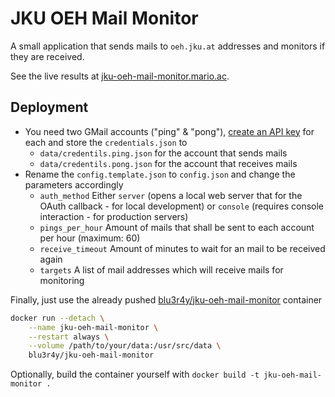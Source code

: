 # JKU OEH Mail Monitor

A small application that sends mails to `oeh.jku.at` addresses and monitors if they are received.

See the live results at [jku-oeh-mail-monitor.mario.ac](http://jku-oeh-mail-monitor.mario.ac/).

## Deployment

- You need two GMail accounts ("ping" & "pong"), [create an API key](https://developers.google.com/gmail/api/quickstart/python) for each and store the `credentials.json` to
  - `data/credentils.ping.json` for the account that sends mails
  - `data/credentils.pong.json` for the account that receives mails
- Rename the `config.template.json` to `config.json` and change the parameters accordingly
  - `auth_method` Either `server` (opens a local web server that for the OAuth callback - for local development) or `console` (requires console interaction - for production servers)
  - `pings_per_hour` Amount of mails that shall be sent to each account per hour (maximum: 60)
  - `receive_timeout` Amount of minutes to wait for an mail to be received again
  - `targets` A list of mail addresses which will receive mails for monitoring

Finally, just use the already pushed [blu3r4y/jku-oeh-mail-monitor](https://hub.docker.com/r/blu3r4y/jku-oeh-mail-monitor) container

```bash
docker run --detach \
    --name jku-oeh-mail-monitor \
    --restart always \
    --volume /path/to/your/data:/usr/src/data \
    blu3r4y/jku-oeh-mail-monitor
```

Optionally, build the container yourself with `docker build -t jku-oeh-mail-monitor .`
